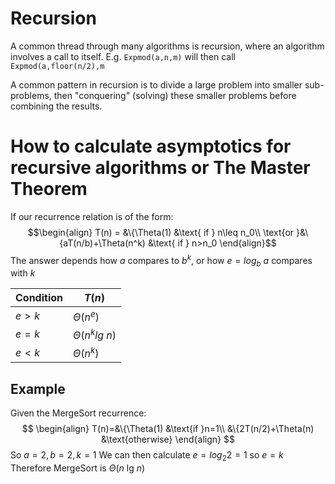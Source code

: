 # Recursion
A common thread through many algorithms is recursion, where an algorithm involves a call to itself.
E.g. `Expmod(a,n,m)` will then call `Expmod(a,floor(n/2),m`

A common pattern in recursion is to divide a large problem into smaller sub-problems, then "conquering" (solving) these smaller problems before combining the results.

# How to calculate asymptotics for recursive algorithms or The Master Theorem
If our recurrence relation is of the form:
$$\begin{align}
	T(n) = &\{\Theta(1) &\text{ if } n\leq n_0\\
	\text{or }&\{aT(n/b)+\Theta(n^k) &\text{ if } n>n_0
\end{align}$$
The answer depends how $a$ compares to $b^k$, or how $e=log_b\text{ }a$ compares with $k$

| Condition | $T(n)$                   |
| --------- | ------------------------ |
| $e>k$     | $\Theta(n^e)$            |
| $e=k$     | $\Theta(n^klg\text{ }n)$ |
| $e<k$     | $\Theta(n^k)$            |

## Example
Given the MergeSort recurrence:
$$
\begin{align}
	T(n)=&\{\Theta(1) &\text{if }n=1\\
		&\{2T(n/2)+\Theta(n) &\text{otherwise}
\end{align}
$$
So $a=2,b=2,k=1$
We can then calculate $e=log_2 2=1$ so $e=k$
Therefore MergeSort is $\Theta(n\text{ lg }n)$
